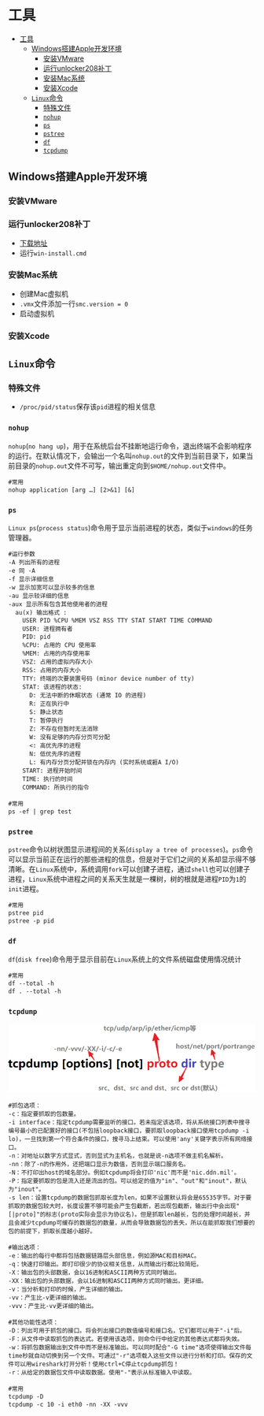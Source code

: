 # 工具

- [工具](#工具)
  - [Windows搭建Apple开发环境](#windows搭建apple开发环境)
    - [安装VMware](#安装vmware)
    - [运行unlocker208补丁](#运行unlocker208补丁)
    - [安装Mac系统](#安装mac系统)
    - [安装Xcode](#安装xcode)
  - [``Linux``命令](#linux命令)
    - [特殊文件](#特殊文件)
    - [``nohup``](#nohup)
    - [``ps``](#ps)
    - [``pstree``](#pstree)
    - [``df``](#df)
    - [``tcpdump``](#tcpdump)

## Windows搭建Apple开发环境

### 安装VMware

### 运行unlocker208补丁

- [下载地址](https://github.com/gongluck/tools/blob/master/Unlocker208_XiTongZhiJia.zip)
- 运行`win-install.cmd`

### 安装Mac系统

- 创建Mac虚拟机
- `.vmx`文件添加一行`smc.version = 0`
- 启动虚拟机

### 安装Xcode

## ``Linux``命令

### 特殊文件

- ``/proc/pid/status``保存该``pid``进程的相关信息

### ``nohup``

``nohup``(``no hang up``)，用于在系统后台不挂断地运行命令，退出终端不会影响程序的运行。在默认情况下，会输出一个名叫``nohup.out``的文件到当前目录下，如果当前目录的``nohup.out``文件不可写，输出重定向到``$HOME/nohup.out``文件中。

```shell 
#常用
nohup application [arg …] [2>&1] [&]
```

### ``ps``

``Linux ps``(``process status``)命令用于显示当前进程的状态，类似于``windows``的任务管理器。

```shell
#运行参数
-A 列出所有的进程
-e 同 -A
-f 显示详细信息
-w 显示加宽可以显示较多的信息
-au 显示较详细的信息
-aux 显示所有包含其他使用者的进程
  au(x) 输出格式 :
    USER PID %CPU %MEM VSZ RSS TTY STAT START TIME COMMAND
    USER: 进程拥有者
    PID: pid
    %CPU: 占用的 CPU 使用率
    %MEM: 占用的内存使用率
    VSZ: 占用的虚拟内存大小
    RSS: 占用的内存大小
    TTY: 终端的次要装置号码 (minor device number of tty)
    STAT: 该进程的状态:
      D: 无法中断的休眠状态 (通常 IO 的进程)
      R: 正在执行中
      S: 静止状态
      T: 暂停执行
      Z: 不存在但暂时无法消除
      W: 没有足够的内存分页可分配
      <: 高优先序的进程
      N: 低优先序的进程
      L: 有内存分页分配并锁在内存内 (实时系统或捱A I/O)
    START: 进程开始时间
    TIME: 执行的时间
    COMMAND: 所执行的指令

#常用
ps -ef | grep test
```

### ``pstree``

``pstree``命令以树状图显示进程间的关系(``display a tree of processes``)。``ps``命令可以显示当前正在运行的那些进程的信息，但是对于它们之间的关系却显示得不够清晰。在``Linux``系统中，系统调用``fork``可以创建子进程，通过``shell``也可以创建子进程，``Linux``系统中进程之间的关系天生就是一棵树，树的根就是进程``PID``为``1``的``init``进程。

```shell
#常用
pstree pid
pstree -p pid
```

### ``df``

``df``(``disk free``)命令用于显示目前在``Linux``系统上的文件系统磁盘使用情况统计

```shell
#常用
df --total -h
df . --total -h
```

### ``tcpdump``

![tcpdump](https://github.com/gongluck/images/blob/main/tcpdump/tcpdump.png)

```shell
#抓包选项：
-c：指定要抓取的包数量。
-i interface：指定tcpdump需要监听的接口。若未指定该选项，将从系统接口列表中搜寻编号最小的已配置好的接口(不包括loopback接口，要抓取loopback接口使用tcpdump -i lo)，一旦找到第一个符合条件的接口，搜寻马上结束。可以使用'any'关键字表示所有网络接口。
-n：对地址以数字方式显式，否则显式为主机名，也就是说-n选项不做主机名解析。
-nn：除了-n的作用外，还把端口显示为数值，否则显示端口服务名。
-N：不打印出host的域名部分。例如tcpdump将会打印'nic'而不是'nic.ddn.mil'。
-P：指定要抓取的包是流入还是流出的包。可以给定的值为"in"、"out"和"inout"，默认为"inout"。
-s len：设置tcpdump的数据包抓取长度为len，如果不设置默认将会是65535字节。对于要抓取的数据包较大时，长度设置不够可能会产生包截断，若出现包截断，输出行中会出现"[|proto]"的标志(proto实际会显示为协议名)。但是抓取len越长，包的处理时间越长，并且会减少tcpdump可缓存的数据包的数量，从而会导致数据包的丢失，所以在能抓取我们想要的包的前提下，抓取长度越小越好。

#输出选项：
-e：输出的每行中都将包括数据链路层头部信息，例如源MAC和目标MAC。
-q：快速打印输出。即打印很少的协议相关信息，从而输出行都比较简短。
-X：输出包的头部数据，会以16进制和ASCII两种方式同时输出。
-XX：输出包的头部数据，会以16进制和ASCII两种方式同时输出，更详细。
-v：当分析和打印的时候，产生详细的输出。
-vv：产生比-v更详细的输出。
-vvv：产生比-vv更详细的输出。

#其他功能性选项：
-D：列出可用于抓包的接口。将会列出接口的数值编号和接口名，它们都可以用于"-i"后。
-F：从文件中读取抓包的表达式。若使用该选项，则命令行中给定的其他表达式都将失效。
-w：将抓包数据输出到文件中而不是标准输出。可以同时配合"-G time"选项使得输出文件每time秒就自动切换到另一个文件。可通过"-r"选项载入这些文件以进行分析和打印。保存的文件可以用wireshark打开分析！使用ctrl+C停止tcpdump抓包！
-r：从给定的数据包文件中读取数据。使用"-"表示从标准输入中读取。

#常用
tcpdump -D
tcpdump -c 10 -i eth0 -nn -XX -vvv
```